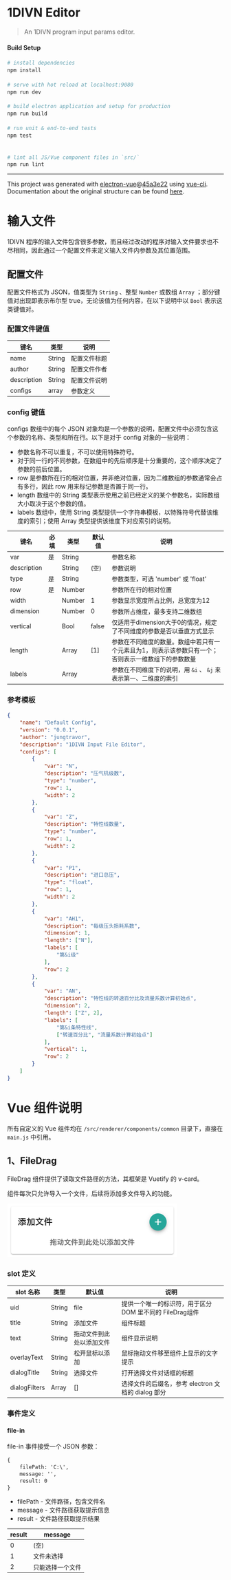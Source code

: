 # 1DIVN Editor

> An 1DIVN program input params editor.

#### Build Setup

``` bash
# install dependencies
npm install

# serve with hot reload at localhost:9080
npm run dev

# build electron application and setup for production
npm run build

# run unit & end-to-end tests
npm test


# lint all JS/Vue component files in `src/`
npm run lint

```

---

This project was generated with [electron-vue](https://github.com/SimulatedGREG/electron-vue)@[45a3e22](https://github.com/SimulatedGREG/electron-vue/tree/45a3e224e7bb8fc71909021ccfdcfec0f461f634) using [vue-cli](https://github.com/vuejs/vue-cli). Documentation about the original structure can be found [here](https://simulatedgreg.gitbooks.io/electron-vue/content/index.html).

# 输入文件

1DIVN 程序的输入文件包含很多参数，而且经过改动的程序对输入文件要求也不尽相同，因此通过一个配置文件来定义输入文件内参数及其位置范围。

## 配置文件

配置文件格式为 JSON，值类型为 `String` 、整型 `Number` 或数组 `Array` ；部分键值对出现即表示布尔型 true，无论该值为任何内容，在以下说明中以 `Bool` 表示这类键值对。

### 配置文件键值

| 键名        | 类型   | 说明         |
| ----------- | ------ | ------------ |
| name        | String | 配置文件标题 |
| author      | String | 配置文件作者 |
| description | String | 配置文件说明 |
| configs     | array  | 参数定义     |

### config 键值

configs 数组中的每个 JSON 对象均是一个参数的说明，配置文件中必须包含这个参数的名称、类型和所在行。以下是对于 config 对象的一些说明：

- 参数名称不可以重复，不可以使用特殊符号。
- 对于同一行的不同参数，在数组中的先后顺序是十分重要的，这个顺序决定了参数的前后位置。
- row 是参数所在行的相对位置，并非绝对位置，因为二维数组的参数通常会占有多行，因此 row 用来标记参数是否置于同一行。
- length 数组中的 String 类型表示使用之前已经定义的某个参数名，实际数组大小取决于这个参数的值。
- labels 数组中，使用 String 类型提供一个字符串模板，以特殊符号代替该维度的索引；使用 Array 类型提供该维度下对应索引的说明。

| 键名        | 必填 | 类型   | 默认值 | 说明                                                         |
| ----------- | ---- | ------ | ------ | ------------------------------------------------------------ |
| var         | 是   | String |        | 参数名称                                                     |
| description |      | String | (空)   | 参数说明                                                     |
| type        | 是   | String |        | 参数类型，可选 'number' 或 'float'                           |
| row         | 是   | Number |        | 参数所在行的相对位置                                         |
| width       |      | Number | 1      | 参数显示宽度所占比例，总宽度为12                             |
| dimension   |      | Number | 0      | 参数所占维度，最多支持二维数组                               |
| vertical    |      | Bool   | false  | 仅适用于dimension大于0的情况，规定了不同维度的参数是否以垂直方式显示 |
| length      |      | Array  | [1]    | 参数在不同维度的数量。数组中若只有一个元素且为1，则表示该参数只有一个；否则表示一维数组下的参数数量 |
| labels      |      | Array  |        | 参数在不同维度下的说明，用 `&i` 、 `&j` 来表示第一、二维度的索引 |

### 参考模板

```JSON
{
	"name": "Default Config",
    "version": "0.0.1",
	"author": "jungtravor",
	"description": "1DIVN Input File Editor",
	"configs": [
		{
			"var": "N",
			"description": "压气机级数",
			"type": "number",
			"row": 1,
			"width": 2
		},
		{
			"var": "Z",
			"description": "特性线数量",
			"type": "number",
			"row": 1,
			"width": 2
		},
		{
			"var": "P1",
			"description": "进口总压",
			"type": "float",
			"row": 1,
			"width": 2
		},
		{
			"var": "AH1",
			"description": "每级压头损耗系数",
            "dimension": 1,
            "length": ["N"],
			"labels": [
				"第&i级"
			],
			"row": 2
		},
		{
			"var": "AN",
			"description": "特性线的转速百分比及流量系数计算初始点",
            "dimension": 2,
            "length": ["Z", 2],
			"labels": [
				"第&i条特性线",
                ["转速百分比", "流量系数计算初始点"]
			],
            "vertical": 1,
			"row": 2
		}
	]
}
```



# Vue 组件说明

所有自定义的 Vue 组件均在 `/src/renderer/components/common` 目录下，直接在 `main.js` 中引用。

## 1、FileDrag

FileDrag 组件提供了读取文件路径的方法，其框架是 Vuetify 的 v-card。

组件每次只允许导入一个文件，后续将添加多文件导入的功能。

![FileDrag组件示例图](assets/image-20201115205907662.png)

### slot 定义

| slot 名称     | 类型   | 默认值                   | 说明                                                     |
| ------------- | ------ | ------------------------ | -------------------------------------------------------- |
| uid           | String | file                     | 提供一个唯一的标识符，用于区分 DOM 里不同的 FileDrag组件 |
| title         | String | 添加文件                 | 组件标题                                                 |
| text          | String | 拖动文件到此处以添加文件 | 组件显示说明                                             |
| overlayText   | String | 松开鼠标以添加           | 鼠标拖动文件移至组件上显示的文字提示                     |
| dialogTitle   | String | 选择文件                 | 打开选择文件对话框的标题                                 |
| dialogFilters | Array  | []                       | 选择文件的后缀名，参考 electron 文档的 dialog 部分       |

### 事件定义

#### file-in

file-in 事件接受一个 JSON 参数：

```
{
	filePath: 'C:\',
	message: '',
	result: 0
}
```

- filePath - 文件路径，包含文件名
- message - 文件路径获取提示信息
- result - 文件路径获取提示结果

| result | message          |
| ------ | ---------------- |
| 0      | (空)             |
| 1      | 文件未选择       |
| 2      | 只能选择一个文件 |

